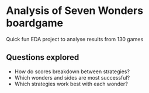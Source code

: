 # Analysis of Seven Wonders boardgame

Quick fun EDA project to analyse results from 130 games

## Questions explored

- How do scores breakdown between strategies?
- Which wonders and sides are most successful?
- Which strategies work best with each wonder?
